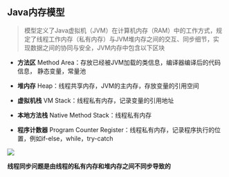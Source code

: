 ## Java内存模型

> 模型定义了Java虚拟机（JVM）在计算机内存（RAM）中的工作方式，规定了线程工作内存（私有内存）与JVM堆内存之间的交互、同步细节，实现数据之间的协同与安全，JVM内存中包含以下区块

- **方法区** Method Area：存放已经被JVM加载的类信息，编译器编译后的代码信息，
静态变量，常量池

- **堆内存** Heap：线程共享内存，JVM的主内存，存放变量的引用空间

- **虚拟机栈** VM Stack：线程私有内存，记录变量的引用地址

- **本地方法栈** Native Method Stack：线程私有内存

- **程序计数器** Program Counter Register：线程私有内存，记录程序执行的位置，例如if-else，while，try-catch

![](http://upload-images.jianshu.io/upload_images/1685558-eb8d84cfa8fc186f.png?imageMogr2/auto-orient/strip%7CimageView2/2/w/1240)

**线程同步问题是由线程的私有内存和堆内存之间不同步导致的**